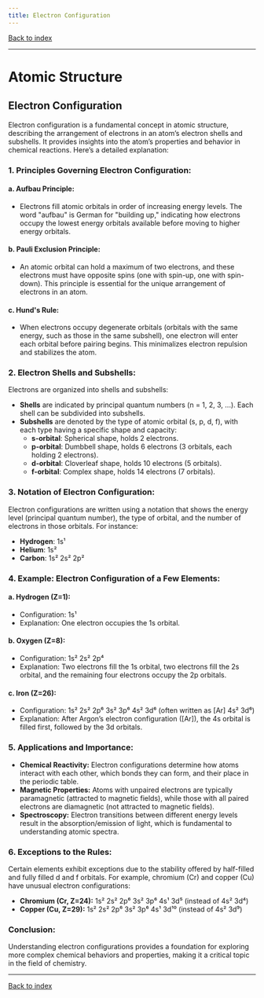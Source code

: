```yaml
---
title: Electron Configuration
---
```


[Back to index](index.html)

---
# Atomic Structure
## Electron Configuration

Electron configuration is a fundamental concept in atomic structure, describing the arrangement of electrons in an atom’s electron shells and subshells. It provides insights into the atom’s properties and behavior in chemical reactions. Here’s a detailed explanation:

### 1. **Principles Governing Electron Configuration:**

#### a. **Aufbau Principle:**
- Electrons fill atomic orbitals in order of increasing energy levels. The word "aufbau" is German for "building up," indicating how electrons occupy the lowest energy orbitals available before moving to higher energy orbitals.

#### b. **Pauli Exclusion Principle:**
- An atomic orbital can hold a maximum of two electrons, and these electrons must have opposite spins (one with spin-up, one with spin-down). This principle is essential for the unique arrangement of electrons in an atom.

#### c. **Hund's Rule:**
- When electrons occupy degenerate orbitals (orbitals with the same energy, such as those in the same subshell), one electron will enter each orbital before pairing begins. This minimalizes electron repulsion and stabilizes the atom.

### 2. **Electron Shells and Subshells:**
Electrons are organized into shells and subshells:
- **Shells** are indicated by principal quantum numbers (n = 1, 2, 3, ...). Each shell can be subdivided into subshells.
- **Subshells** are denoted by the type of atomic orbital (s, p, d, f), with each type having a specific shape and capacity:
  - **s-orbital**: Spherical shape, holds 2 electrons.
  - **p-orbital**: Dumbbell shape, holds 6 electrons (3 orbitals, each holding 2 electrons).
  - **d-orbital**: Cloverleaf shape, holds 10 electrons (5 orbitals).
  - **f-orbital**: Complex shape, holds 14 electrons (7 orbitals).

### 3. **Notation of Electron Configuration:**
Electron configurations are written using a notation that shows the energy level (principal quantum number), the type of orbital, and the number of electrons in those orbitals. For instance:
- **Hydrogen**: 1s¹
- **Helium**: 1s²
- **Carbon**: 1s² 2s² 2p²

### 4. **Example: Electron Configuration of a Few Elements:**

#### a. **Hydrogen (Z=1):**
- Configuration: 1s¹
- Explanation: One electron occupies the 1s orbital.

#### b. **Oxygen (Z=8):**
- Configuration: 1s² 2s² 2p⁴
- Explanation: Two electrons fill the 1s orbital, two electrons fill the 2s orbital, and the remaining four electrons occupy the 2p orbitals.

#### c. **Iron (Z=26):**
- Configuration: 1s² 2s² 2p⁶ 3s² 3p⁶ 4s² 3d⁶ (often written as [Ar] 4s² 3d⁶)
- Explanation: After Argon’s electron configuration ([Ar]), the 4s orbital is filled first, followed by the 3d orbitals.

### 5. **Applications and Importance:**
- **Chemical Reactivity:** Electron configurations determine how atoms interact with each other, which bonds they can form, and their place in the periodic table.
- **Magnetic Properties:** Atoms with unpaired electrons are typically paramagnetic (attracted to magnetic fields), while those with all paired electrons are diamagnetic (not attracted to magnetic fields).
- **Spectroscopy:** Electron transitions between different energy levels result in the absorption/emission of light, which is fundamental to understanding atomic spectra.

### 6. **Exceptions to the Rules:**
Certain elements exhibit exceptions due to the stability offered by half-filled and fully filled d and f orbitals. For example, chromium (Cr) and copper (Cu) have unusual electron configurations:
- **Chromium (Cr, Z=24):** 1s² 2s² 2p⁶ 3s² 3p⁶ 4s¹ 3d⁵ (instead of 4s² 3d⁴)
- **Copper (Cu, Z=29):** 1s² 2s² 2p⁶ 3s² 3p⁶ 4s¹ 3d¹⁰ (instead of 4s² 3d⁹)

### Conclusion:
Understanding electron configurations provides a foundation for exploring more complex chemical behaviors and properties, making it a critical topic in the field of chemistry.

---
[Back to index](index.html)

